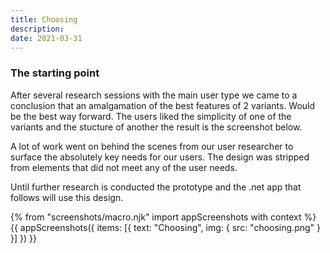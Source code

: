 ```yaml
---
title: Choosing
description:
date: 2021-03-31
---
```


### The starting point 

After several research sessions with the main user type we came to a conclusion that an amalgamation of the best features of 2 variants. Would be the best way forward. The users liked the simplicity of one of the variants and the stucture of another the result is the screenshot below.

A lot of work went on behind the scenes from our user researcher to surface the absolutely key needs for our users. The design was  stripped from elements that did not meet any of the user needs.  

Until further research is conducted the prototype and the .net app that follows will use this design.

{% from "screenshots/macro.njk" import appScreenshots with context %}
{{ appScreenshots({
  items: [{
      text: "Choosing",
      img: { src: "choosing.png" }
    }]
}) }}
